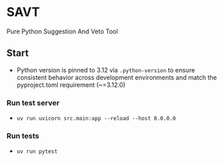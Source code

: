 # SAVT
Pure Python Suggestion And Veto Tool

## Start
- Python version is pinned to 3.12 via `.python-version` to ensure consistent behavior across development environments and match the pyproject.toml requirement (~=3.12.0)

### Run test server
- `uv run uvicorn src.main:app --reload --host 0.0.0.0`
  
### Run tests
- `uv run pytest`
